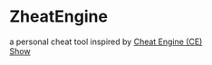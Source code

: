 # ZheatEngine
a personal cheat tool inspired by [Cheat Engine (CE)](https://github.com/cheat-engine/cheat-engine)  
[Show](https://github.com/zhangfengze/show)
